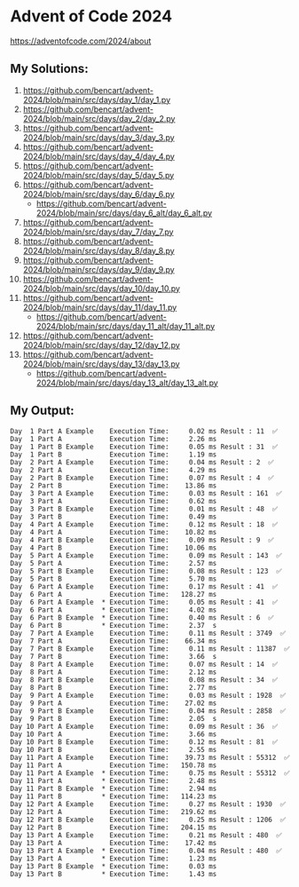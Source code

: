# Advent of Code 2024

https://adventofcode.com/2024/about

## My Solutions:
1. https://github.com/bencart/advent-2024/blob/main/src/days/day_1/day_1.py
2. https://github.com/bencart/advent-2024/blob/main/src/days/day_2/day_2.py
3. https://github.com/bencart/advent-2024/blob/main/src/days/day_3/day_3.py
4. https://github.com/bencart/advent-2024/blob/main/src/days/day_4/day_4.py
5. https://github.com/bencart/advent-2024/blob/main/src/days/day_5/day_5.py
6. https://github.com/bencart/advent-2024/blob/main/src/days/day_6/day_6.py
    - https://github.com/bencart/advent-2024/blob/main/src/days/day_6_alt/day_6_alt.py
7. https://github.com/bencart/advent-2024/blob/main/src/days/day_7/day_7.py
8. https://github.com/bencart/advent-2024/blob/main/src/days/day_8/day_8.py
9. https://github.com/bencart/advent-2024/blob/main/src/days/day_9/day_9.py
10. https://github.com/bencart/advent-2024/blob/main/src/days/day_10/day_10.py
11. https://github.com/bencart/advent-2024/blob/main/src/days/day_11/day_11.py
    - https://github.com/bencart/advent-2024/blob/main/src/days/day_11_alt/day_11_alt.py
12. https://github.com/bencart/advent-2024/blob/main/src/days/day_12/day_12.py
13. https://github.com/bencart/advent-2024/blob/main/src/days/day_13/day_13.py
    - https://github.com/bencart/advent-2024/blob/main/src/days/day_13_alt/day_13_alt.py

## My Output:

```text
Day  1 Part A Example    Execution Time:     0.02 ms Result : 11  ✅
Day  1 Part A            Execution Time:     2.26 ms 
Day  1 Part B Example    Execution Time:     0.05 ms Result : 31  ✅
Day  1 Part B            Execution Time:     1.19 ms 
Day  2 Part A Example    Execution Time:     0.04 ms Result : 2  ✅
Day  2 Part A            Execution Time:     4.29 ms 
Day  2 Part B Example    Execution Time:     0.07 ms Result : 4  ✅
Day  2 Part B            Execution Time:    13.86 ms 
Day  3 Part A Example    Execution Time:     0.03 ms Result : 161  ✅
Day  3 Part A            Execution Time:     0.62 ms 
Day  3 Part B Example    Execution Time:     0.01 ms Result : 48  ✅
Day  3 Part B            Execution Time:     0.49 ms 
Day  4 Part A Example    Execution Time:     0.12 ms Result : 18  ✅
Day  4 Part A            Execution Time:    10.82 ms 
Day  4 Part B Example    Execution Time:     0.09 ms Result : 9  ✅
Day  4 Part B            Execution Time:    10.06 ms 
Day  5 Part A Example    Execution Time:     0.09 ms Result : 143  ✅
Day  5 Part A            Execution Time:     2.57 ms 
Day  5 Part B Example    Execution Time:     0.08 ms Result : 123  ✅
Day  5 Part B            Execution Time:     5.70 ms 
Day  6 Part A Example    Execution Time:     0.17 ms Result : 41  ✅
Day  6 Part A            Execution Time:   128.27 ms 
Day  6 Part A Example  * Execution Time:     0.05 ms Result : 41  ✅
Day  6 Part A          * Execution Time:     4.02 ms 
Day  6 Part B Example  * Execution Time:     0.40 ms Result : 6  ✅
Day  6 Part B          * Execution Time:     2.37  s 
Day  7 Part A Example    Execution Time:     0.11 ms Result : 3749  ✅
Day  7 Part A            Execution Time:    66.34 ms 
Day  7 Part B Example    Execution Time:     0.11 ms Result : 11387  ✅
Day  7 Part B            Execution Time:     3.66  s 
Day  8 Part A Example    Execution Time:     0.07 ms Result : 14  ✅
Day  8 Part A            Execution Time:     2.12 ms 
Day  8 Part B Example    Execution Time:     0.08 ms Result : 34  ✅
Day  8 Part B            Execution Time:     2.77 ms 
Day  9 Part A Example    Execution Time:     0.03 ms Result : 1928  ✅
Day  9 Part A            Execution Time:    27.02 ms 
Day  9 Part B Example    Execution Time:     0.04 ms Result : 2858  ✅
Day  9 Part B            Execution Time:     2.05  s 
Day 10 Part A Example    Execution Time:     0.09 ms Result : 36  ✅
Day 10 Part A            Execution Time:     3.66 ms 
Day 10 Part B Example    Execution Time:     0.12 ms Result : 81  ✅
Day 10 Part B            Execution Time:     2.55 ms 
Day 11 Part A Example    Execution Time:    39.73 ms Result : 55312  ✅
Day 11 Part A            Execution Time:   150.78 ms 
Day 11 Part A Example  * Execution Time:     0.75 ms Result : 55312  ✅
Day 11 Part A          * Execution Time:     2.48 ms 
Day 11 Part B Example  * Execution Time:     2.94 ms 
Day 11 Part B          * Execution Time:   114.23 ms 
Day 12 Part A Example    Execution Time:     0.27 ms Result : 1930  ✅
Day 12 Part A            Execution Time:   219.62 ms 
Day 12 Part B Example    Execution Time:     0.25 ms Result : 1206  ✅
Day 12 Part B            Execution Time:   204.15 ms 
Day 13 Part A Example    Execution Time:     0.21 ms Result : 480  ✅
Day 13 Part A            Execution Time:    17.42 ms 
Day 13 Part A Example  * Execution Time:     0.04 ms Result : 480  ✅
Day 13 Part A          * Execution Time:     1.23 ms 
Day 13 Part B Example  * Execution Time:     0.03 ms 
Day 13 Part B          * Execution Time:     1.43 ms 
```

